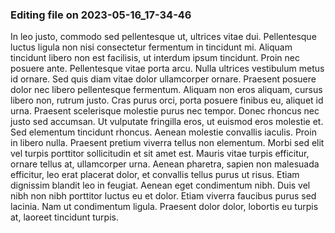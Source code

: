 

### Editing file on 2023-05-16_17-34-46

In leo justo, commodo sed pellentesque ut, ultrices vitae dui. Pellentesque luctus ligula non nisi consectetur fermentum in tincidunt mi. Aliquam tincidunt libero non est facilisis, ut interdum ipsum tincidunt. Proin nec posuere ante. Pellentesque vitae porta arcu. Nulla ultrices vestibulum metus id ornare. Sed quis diam vitae dolor ullamcorper ornare. Praesent posuere dolor nec libero pellentesque fermentum. Aliquam non eros aliquam, cursus libero non, rutrum justo. Cras purus orci, porta posuere finibus eu, aliquet id urna. Praesent scelerisque molestie purus nec tempor. Donec rhoncus nec justo sed accumsan. Ut vulputate fringilla eros, ut euismod eros molestie et. Sed elementum tincidunt rhoncus. Aenean molestie convallis iaculis. Proin in libero nulla.
Praesent pretium viverra tellus non elementum. Morbi sed elit vel turpis porttitor sollicitudin et sit amet est. Mauris vitae turpis efficitur, ornare tellus at, ullamcorper urna. Aenean pharetra, sapien non malesuada efficitur, leo erat placerat dolor, et convallis tellus purus ut risus. Etiam dignissim blandit leo in feugiat. Aenean eget condimentum nibh. Duis vel nibh non nibh porttitor luctus eu et dolor. Etiam viverra faucibus purus sed lacinia. Nam ut condimentum ligula. Praesent dolor dolor, lobortis eu turpis at, laoreet tincidunt turpis.


